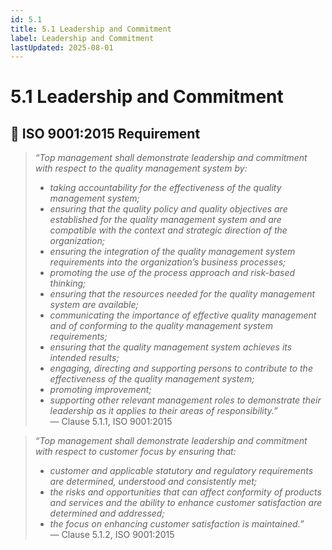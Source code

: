 ```yaml
---
id: 5.1
title: 5.1 Leadership and Commitment
label: Leadership and Commitment
lastUpdated: 2025-08-01
---
```


# 5.1 Leadership and Commitment

## 🧾 ISO 9001:2015 Requirement

> _“Top management shall demonstrate leadership and commitment with respect to the quality management system by:_  
> - _taking accountability for the effectiveness of the quality management system;_  
> - _ensuring that the quality policy and quality objectives are established for the quality management system and are compatible with the context and strategic direction of the organization;_  
> - _ensuring the integration of the quality management system requirements into the organization’s business processes;_  
> - _promoting the use of the process approach and risk-based thinking;_  
> - _ensuring that the resources needed for the quality management system are available;_  
> - _communicating the importance of effective quality management and of conforming to the quality management system requirements;_  
> - _ensuring that the quality management system achieves its intended results;_  
> - _engaging, directing and supporting persons to contribute to the effectiveness of the quality management system;_  
> - _promoting improvement;_  
> - _supporting other relevant management roles to demonstrate their leadership as it applies to their areas of responsibility.”_  
> — Clause 5.1.1, ISO 9001:2015

> _“Top management shall demonstrate leadership and commitment with respect to customer focus by ensuring that:_  
> - _customer and applicable statutory and regulatory requirements are determined, understood and consistently met;_  
> - _the risks and opportunities that can affect conformity of products and services and the ability to enhance customer satisfaction are determined and addressed;_  
> - _the focus on enhancing customer satisfaction is maintained.”_  
> — Clause 5.1.2, ISO 9001:2015
